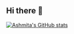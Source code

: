 ## Hi there 👋

<!--
**ashmitahaldar/ashmitahaldar** is a ✨ _special_ ✨ repository because its `README.md` (this file) appears on your GitHub profile.

Here are some ideas to get you started:

- 🔭 I’m currently working on ...
- 🌱 I’m currently learning ...
- 👯 I’m looking to collaborate on ...
- 🤔 I’m looking for help with ...
- 💬 Ask me about ...
- 📫 How to reach me: ...
- 😄 Pronouns: ...
- ⚡ Fun fact: ...
-->
[![Ashmita's GitHub stats](https://github-readme-stats.vercel.app/api?username=ashmitahaldar)](https://github.com/anuraghazra/github-readme-stats)
